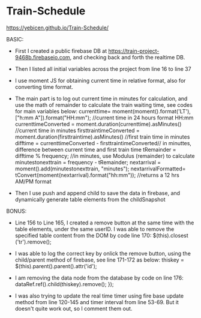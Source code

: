 # Train-Schedule
https://yebicen.github.io/Train-Schedule/



BASIC:

- First I created a public firebase DB at https://train-project-9468b.firebaseio.com, and checking back and forth the realtime DB.

- Then I listed all initial variables across the project from line 16 to line 37

- I use moment JS for obtaining current time in relative format, also for converting time format.

- The main part is to log out current time in minutes for calculation, and use the math of remainder to calculate the train waiting time, see codes for main variables below:
currenttime= moment(moment().format('LT'), ["h:mm A"]).format("HH:mm"); //current time in 24 hours format HH:mm
currenttimeConverted = moment.duration(currenttime).asMinutes() //current time in minutes
firsttraintimeConverted = moment.duration(firsttraintime).asMinutes() //first train time in minutes
difftime = currenttimeConverted - firsttraintimeConverted// in minuttes, difference between current time and first train time
tRemainder = difftime % frequency; //in minutes, use Modulus (remainder) to calculate
minutestonexttrain = frequency - tRemainder;
nextarrival = moment().add(minutestonexttrain, "minutes");
nextarrivalFormatted= tConvert(moment(nextarrival).format("hh:mm")); //returns a  12 hrs AM/PM format


- Then I use push and append child to save the data in firebase, and dynamically generate table elements from the childSnapshot


BONUS:
- Line 156 to Line 165, I created a remove button at the same time with the table elements, under the same userID.
I was able to remove the specified table content from the DOM by code line 170:
$(this).closest ('tr').remove();

- I was able to log the correct key by onlick the remove button, using the child/parent method of firebase, see line 171-172 as below:
thiskey = $(this).parent().parent().attr('id');

- I am removing the data node from the database by code on line 176:
dataRef.ref().child(thiskey).remove();
});

- I was also trying to update the real time timer using fire base update method from line 120-145 and timer interval from line 53-69. But it doesn't quite work out, so I comment them out.



